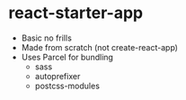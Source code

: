 # react-starter-app
  - Basic no frills
  - Made from scratch (not create-react-app)
  - Uses Parcel for bundling
    - sass
    - autoprefixer
    - postcss-modules
